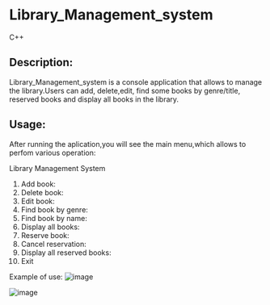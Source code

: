# Library_Management_system
C++
## Description:
Library_Management_system is a console application that allows to manage the library.Users can add, delete,edit, find some books by genre/title, reserved books and display all books in the library.

## Usage: 
After running the aplication,you will see the main menu,which allows to perfom various operation:

Library Management System
1. Add book:
2. Delete book:
3. Edit book:
4. Find book by genre:
5. Find book by name:
6. Display all books:
7. Reserve book:
8. Cancel reservation:
9. Display all reserved books:
10. Exit
    

Example of use:
![image](https://github.com/user-attachments/assets/4fe20ef6-ff00-4319-8cda-836ad86fe733) 

![image](https://github.com/user-attachments/assets/40c39c0e-7fac-4a0c-ab01-dfe7ad1ecd1f)


